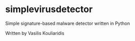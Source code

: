 # simplevirusdetector
Simple signature-based malware detector written in Python

Written by Vasilis Kouliaridis
